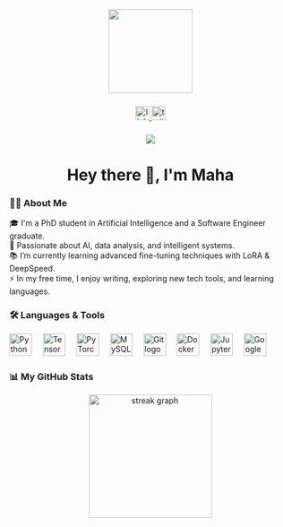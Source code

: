 <div align="center">
  <img height="150" src="https://media0.giphy.com/media/v1.Y2lkPTc5MGI3NjExd243M3Y0ZmRnY2ZjOGhhOTl1cjFqNnBoYmdlbTZnZjA2amlqMDJxZSZlcD12MV9pbnRlcm5hbF9naWZfYnlfaWQmY3Q9Zw/KWscyl3Uo9eCGRdWvN/giphy.gif" />
</div>

###

<div align="center">
  <a href="https://www.linkedin.com/in/maha-zerroug/">
    <img src="https://img.shields.io/static/v1?message=LinkedIn&logo=linkedin&label=&color=0077B5&logoColor=white&labelColor=&style=for-the-badge" height="25" alt="linkedin logo" />
  </a>
  <a href="https://x.com/M_zerroug">
    <img src="https://img.shields.io/static/v1?message=Twitter&logo=twitter&label=&color=1DA1F2&logoColor=white&labelColor=&style=for-the-badge" height="25" alt="twitter logo" />
  </a>
</div>

###

<div align="center">
  <img src="https://visitor-badge.laobi.icu/badge?page_id=maha.zerroug" />
</div>

###

<h1 align="center">Hey there 👋, I'm Maha</h1>

###

<h3 align="left">👩‍💻 About Me</h3>

<p align="left">
🎓 I'm a PhD student in Artificial Intelligence and a Software Engineer graduate.<br>
🧠 Passionate about AI, data analysis, and intelligent systems.<br>
📚 I’m currently learning advanced fine-tuning techniques with LoRA & DeepSpeed.<br>
⚡ In my free time, I enjoy writing, exploring new tech tools, and learning languages.
</p>

###

<h3 align="left">🛠 Languages & Tools</h3>

<div align="left">
  <img src="https://cdn.jsdelivr.net/gh/devicons/devicon/icons/python/python-original.svg" height="40" alt="Python logo" />
  <img width="12" />
  <img src="https://cdn.jsdelivr.net/gh/devicons/devicon/icons/tensorflow/tensorflow-original.svg" height="40" alt="TensorFlow logo" />
  <img width="12" />
  <img src="https://cdn.jsdelivr.net/gh/devicons/devicon/icons/pytorch/pytorch-original.svg" height="40" alt="PyTorch logo" />
  <img width="12" />
  <img src="https://cdn.jsdelivr.net/gh/devicons/devicon/icons/mysql/mysql-original-wordmark.svg" height="40" alt="MySQL logo" />
  <img width="12" />
  <img src="https://cdn.jsdelivr.net/gh/devicons/devicon/icons/git/git-original.svg" height="40" alt="Git logo" />
  <img width="12" />
  <img src="https://cdn.jsdelivr.net/gh/devicons/devicon/icons/docker/docker-plain-wordmark.svg" height="40" alt="Docker logo" />
  <img width="12" />
  <img src="https://cdn.jsdelivr.net/gh/devicons/devicon/icons/jupyter/jupyter-original-wordmark.svg" height="40" alt="Jupyter logo" />
  <img width="12" />
  <img src="https://cdn.jsdelivr.net/gh/devicons/devicon/icons/googlecloud/googlecloud-original.svg" height="40" alt="Google Cloud logo" />
</div>

###

<h3 align="left">📊 My GitHub Stats</h3>

<div align="center">
  <img src="https://streak-stats.demolab.com/?user=maurodesouza&locale=en&mode=daily&theme=dark&hide_border=false&border_radius=5&order=3" height="220" alt="streak graph"  />
</div>

